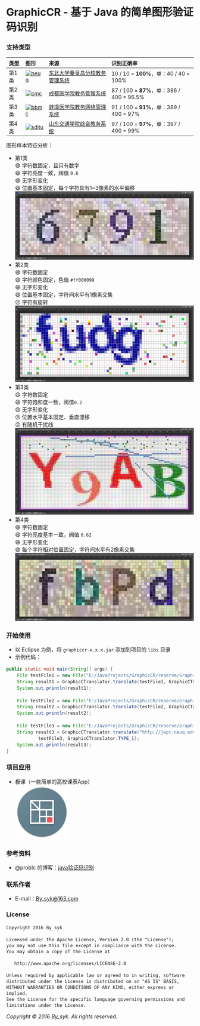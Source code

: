 # GraphicCR - 基于 Java 的简单图形验证码识别


### 支持类型

| 类型 | 图形 | 来源 | 识别正确率 |
| :--- | :--- | :--- | :--- |
| 第1类 | [![neuq](http://jwpt.neuq.edu.cn/ACTIONVALIDATERANDOMPICTURE.APPPROCESS)](http://jwpt.neuq.edu.cn/ACTIONVALIDATERANDOMPICTURE.APPPROCESS) | [东北大学秦皇岛分校教务管理系统](http://jwpt.neuq.edu.cn) | 10 / 10 = **100%**，单：40 / 40 = 100% |
| 第2类 | [![cmc](http://222.197.143.7/CheckCode.aspx)](http://222.197.143.7/CheckCode.aspx) | [成都医学院教务管理系统](http://222.197.143.7) | 87 / 100 = **87%**，单：386 / 400 = 96.5% |
| 第3类 | [![bbmc](http://211.70.128.23/JWWEB/sys/ValidateCode.aspx)](http://211.70.128.23/JWWEB/sys/ValidateCode.aspx) | [蚌埠医学院教务网络管理系统](http://211.70.128.23/JWWEB) | 91 / 100 = **91%**，单：389 / 400 = 97% |
| 第4类 | [![sdjtu](http://211.64.127.221/validateCodeAction.do?random=0.44780089727138211)](http://211.64.127.221/validateCodeAction.do?random=0.44780089727138211) | [山东交通学院综合教务系统](http://211.64.127.221) | 97 / 100 = **97%**，单：397 / 400 = 99% |

图形样本特征分析：
* 第1类  
:smile: 字符数固定，且只有数字  
:smile: 字符亮度一致，阀值 `0.6`  
:smile: 无字形变化  
:smile: 位置基本固定，每个字符具有1~3像素的水平偏移  
![graphicc1](art/ps_graphicc1.png)
* 第2类  
:smile: 字符数固定  
:smile: 字符颜色固定，色值 `#ff000099`  
:smile: 无字形变化  
:smile: 位置基本固定，字符间水平有1像素交集  
:persevere: 字符有旋转  
![graphicc2](art/ps_graphicc2.png)
* 第3类  
:smile: 字符数固定  
:smile: 字符饱和度一致，阀值`0.2`  
:smile: 无字形变化  
:persevere: 位置水平基本固定、垂直漂移  
:persevere: 有随机干扰线  
![graphicc3](art/ps_graphicc3.png)
* 第4类  
:smile: 字符数固定  
:smile: 字符亮度基本一致，阀值 `0.62`  
:smile: 无字形变化  
:smile: 每个字符相对位置固定，字符间水平有2像素交集  
![graphicc4](art/ps_graphicc4.png)


### 开始使用

* 以 Eclipse 为例，将 `graphiccr-x.x.x.jar` 添加到项目的 `libs` 目录
* 示例代码：
```java
public static void main(String[] args) {
    File testFile1 = new File("E:/JavaProjects/GraphicCR/reserve/GraphicC/1/test/3014.jpg");
    String result1 = GraphicCTranslator.translate(testFile1, GraphicCTranslator.TYPE_1);
    System.out.println(result1);
    
    File testFile2 = new File("E:/JavaProjects/GraphicCR/reserve/GraphicC/2/test/2rxl.gif");
    String result2 = GraphicCTranslator.translate(testFile2, GraphicCTranslator.TYPE_2);
    System.out.println(result2);
    
    File testFile3 = new File("E:/JavaProjects/GraphicCR/reserve/GraphicC/1/test/xxxx.jpg");
    String result3 = GraphicCTranslator.translate("http://jwpt.neuq.edu.cn/ACTIONVALIDATERANDOMPICTURE.APPPROCESS",
            testFile3, GraphicCTranslator.TYPE_1);
    System.out.println(result3);
}
```


### 项目应用

* 极课（一款简单的高校课表App）  
![schttable](art/ic_launcher_schttable.png)


### 参考资料

* @problc 的博客：[java验证码识别](http://blog.csdn.net/problc/article/details/5794460)


### 联系作者

* E-mail：[By_syk@163.com](mailto:By_syk@163.com "By_syk")


### License

    Copyright 2016 By_syk

    Licensed under the Apache License, Version 2.0 (the "License");
    you may not use this file except in compliance with the License.
    You may obtain a copy of the License at

       http://www.apache.org/licenses/LICENSE-2.0

    Unless required by applicable law or agreed to in writing, software
    distributed under the License is distributed on an "AS IS" BASIS,
    WITHOUT WARRANTIES OR CONDITIONS OF ANY KIND, either express or implied.
    See the License for the specific language governing permissions and
    limitations under the License.


*Copyright &#169; 2016 By_syk. All rights reserved.*